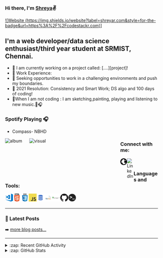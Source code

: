### Hi there, I'm [Shreya][website]✌

[![Website (https://img.shields.io/website?label=shreyar.com&style=for-the-badge&url=https%3A%2F%2Fcodestackr.com)]](https//:dfkmb.com)


## I'm a web developer/data science enthusiast/third year student at SRMIST, Chennai.

- 🔭 I am currently working on a project called: [....][project]!
- 🌱 Work Experience:
- 🙋 Seeking opportunities to work in a challenging environments and push my boundaries.
- 🥅 2021 Resolution: Consistency and Smart Work; DS algo and 100 days of coding!
- 🌟When I am not coding : I am sketching,painting, playing and listening to new music.🎵🎧

### Spotify Playing 🎧

- Compass- NBHD 

[<img src="https://images.genius.com/7ff6ccafa6d0a7c8ca8f2c847c6436ae.640x640x1.jpg" alt="album" width="80" height="80" img align="left"/>](https://images.genius.com/7ff6ccafa6d0a7c8ca8f2c847c6436ae.640x640x1.jpg)
[<img src="https://media.giphy.com/media/HeHaKhcJVj8r0cZx2J/giphy.gif" alt="visual" width="300" height="100" img align="left"/>](https://media.giphy.com/media/HeHaKhcJVj8r0cZx2J/giphy.gif)

### Connect with me:

[<img align="left" alt="website" width="22px" src="https://raw.githubusercontent.com/iconic/open-iconic/master/svg/globe.svg" />][website]
[<img align="left" alt="LinkedIn" width="22px" src="https://cdn.jsdelivr.net/npm/simple-icons@v3/icons/linkedin.svg" />][linkedin]


<br />

### Languages and Tools:


<img align="left" alt="Visual Studio Code" width="26px" src="https://raw.githubusercontent.com/github/explore/80688e429a7d4ef2fca1e82350fe8e3517d3494d/topics/visual-studio-code/visual-studio-code.png" />
<img align="left" alt="HTML5" width="26px" src="https://raw.githubusercontent.com/github/explore/80688e429a7d4ef2fca1e82350fe8e3517d3494d/topics/html/html.png" />
<img align="left" alt="CSS3" width="26px" src="https://raw.githubusercontent.com/github/explore/80688e429a7d4ef2fca1e82350fe8e3517d3494d/topics/css/css.png" />
<img align="left" alt="JavaScript" width="26px" src="https://raw.githubusercontent.com/github/explore/80688e429a7d4ef2fca1e82350fe8e3517d3494d/topics/javascript/javascript.png" />
<img align="left" alt="SQL" width="26px" src="https://raw.githubusercontent.com/github/explore/80688e429a7d4ef2fca1e82350fe8e3517d3494d/topics/sql/sql.png" />
<img align="left" alt="MySQL" width="26px" src="https://raw.githubusercontent.com/github/explore/80688e429a7d4ef2fca1e82350fe8e3517d3494d/topics/mysql/mysql.png" />
<img align="left" alt="MongoDB" width="26px" src="https://raw.githubusercontent.com/github/explore/80688e429a7d4ef2fca1e82350fe8e3517d3494d/topics/mongodb/mongodb.png" />
<img align="left" alt="GitHub" width="26px" src="https://raw.githubusercontent.com/github/explore/78df643247d429f6cc873026c0622819ad797942/topics/github/github.png" />
<img align="left" alt="Terminal" width="26px" src="https://raw.githubusercontent.com/github/explore/80688e429a7d4ef2fca1e82350fe8e3517d3494d/topics/terminal/terminal.png" />

<br />
<br />

---

### 📕 Latest Posts

<!-- BLOG-POST-LIST:START -->

<!-- BLOG-POST-LIST:END -->

➡️ [more blog posts...](#)

---

<details>
  <summary>:zap: Recent GitHub Activity</summary>
  
<!--START_SECTION:activity-->

<!--END_SECTION:activity-->

</details>

<details>
  <summary>:zap: GitHub Stats</summary>

  <img align="left" alt="GitHub Stats" src="#" />

</details>

[website]: http://www.fallingfalling.com/
[linkedin]: www.linkedin.com/in/shreya-raghuvansh-683614184
